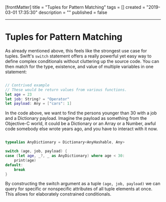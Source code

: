 [frontMatter]
title = "Tuples for Pattern Matching"
tags = []
created = "2019-03-01 17:35:30"
description = ""
published = false

---

# Tuples for Pattern Matching

As already mentioned above, this feels like the strongest use case for
tuples. Swift\'s `switch` statement offers a really powerful yet easy
way to define complex conditionals without cluttering up the source
code. You can then match for the type, existence, and value of multiple
variables in one statement:

``` Swift

// Contrived example
// These would be return values from various functions.
let age = 23
let job: String? = "Operator"
let payload: Any = ["cars": 1]

```

In the code above, we want to find the persons younger than 30 with a
job and a Dictionary payload. Imagine the payload as something from the
Objective-C world, it could be a Dictionary or an Array or a Number,
awful code somebody else wrote years ago, and you have to interact with
it now.

``` Swift

typealias AnyDictionary = Dictionary<AnyHashable, Any>

switch (age, job, payload) {
case (let age, _?, _ as AnyDictionary) where age < 30:
    print(age)
default:
    break
}

```

By constructing the switch argument as a tuple `(age, job, payload)` we
can query for specific or nonspecific attributes of all tuple elements
at once. This allows for elaborately constrained conditionals.
